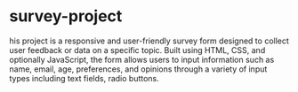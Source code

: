 # survey-project
his project is a responsive and user-friendly survey form designed to collect user feedback or data on a specific topic. Built using HTML, CSS, and optionally JavaScript, the form allows users to input information such as name, email, age, preferences, and opinions through a variety of input types including text fields, radio buttons.
